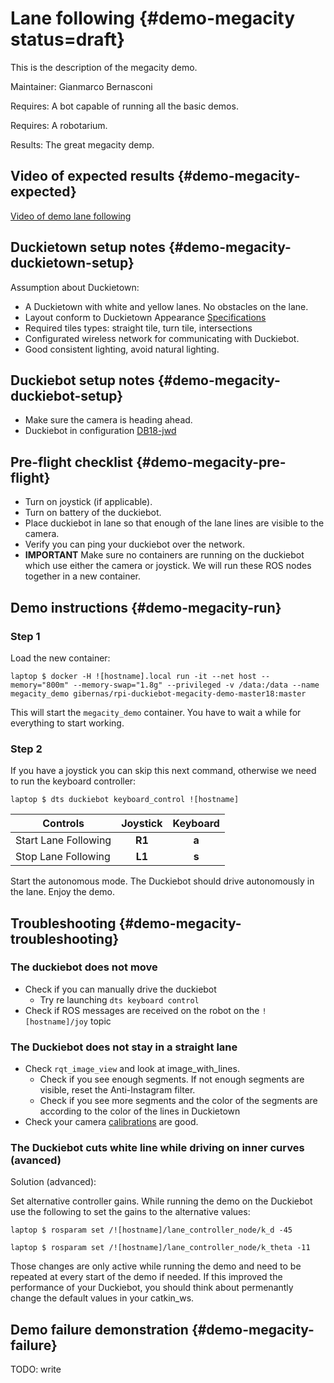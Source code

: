 # Lane following {#demo-megacity status=draft}

This is the description of the megacity demo.

Maintainer: Gianmarco Bernasconi

<div class='requirements' markdown="1">

Requires: A bot capable of running all the basic demos.

Requires: A robotarium.

Results: The great megacity demp.

</div>

## Video of expected results {#demo-megacity-expected}

[Video of demo lane following](https://drive.google.com/file/d/198iythQkovbQkzY3pPeTXWC8tTCRgDwB/view?usp=sharing)

## Duckietown setup notes {#demo-megacity-duckietown-setup}

Assumption about Duckietown:

* A Duckietown with white and yellow lanes. No obstacles on the lane.
* Layout conform to Duckietown Appearance [Specifications](+opmanual_duckietown#dt-ops-appearance-specifications)
* Required tiles types: straight tile, turn tile, intersections
* Configurated wireless network for communicating with Duckiebot.
* Good consistent lighting, avoid natural lighting.

## Duckiebot setup notes {#demo-megacity-duckiebot-setup}

* Make sure the camera is heading ahead.
* Duckiebot in configuration [DB18-jwd](#duckiebot-configurations)


## Pre-flight checklist {#demo-megacity-pre-flight}

* Turn on joystick (if applicable).
* Turn on battery of the duckiebot.
* Place duckiebot in lane so that enough of the lane lines are visible to the camera.
* Verify you can ping your duckiebot over the network.
* __IMPORTANT__ Make sure no containers are running on the duckiebot which use either the camera or joystick. We will run these ROS nodes together in a new container.

## Demo instructions {#demo-megacity-run}

### Step 1

Load the new container:

    laptop $ docker -H ![hostname].local run -it --net host --memory="800m" --memory-swap="1.8g" --privileged -v /data:/data --name megacity_demo gibernas/rpi-duckiebot-megacity-demo-master18:master

This will start the `megacity_demo` container. You have to wait a while for everything to start working.


### Step 2

If you have a joystick you can skip this next command, otherwise we need to run the keyboard controller:

    laptop $ dts duckiebot keyboard_control ![hostname]

|        Controls      | Joystick |  Keyboard |
|----------------------|:--------:|:---------:|
| Start Lane Following |  __R1__  |   __a__   |
| Stop Lane Following  |  __L1__  |   __s__   |


Start the autonomous mode. The Duckiebot should drive autonomously in the lane. Enjoy the demo.

## Troubleshooting {#demo-megacity-troubleshooting}

### The duckiebot does not move

* Check if you can manually drive the duckiebot
  * Try re launching `dts keyboard control`
* Check if ROS messages are received on the robot on the `![hostname]/joy` topic

### The Duckiebot does not stay in a straight lane

* Check `rqt_image_view` and look at image_with_lines.
  * Check if you see enough segments. If not enough segments are visible, reset the Anti-Instagram filter.
  * Check if you see more segments and the color of the segments are according to the color of the lines in Duckietown
* Check your camera [calibrations](#camera-calib) are good.


### The Duckiebot cuts white line while driving on inner curves (avanced)

Solution (advanced):

Set alternative controller gains. While running the demo on the Duckiebot use the following to set the gains to the alternative values:

    laptop $ rosparam set /![hostname]/lane_controller_node/k_d -45

    laptop $ rosparam set /![hostname]/lane_controller_node/k_theta -11

Those changes are only active while running the demo and need to be repeated at every start of the demo if needed. If this improved the performance of your Duckiebot, you should think about permenantly change the default values in your catkin_ws.

## Demo failure demonstration {#demo-megacity-failure}

TODO: write
